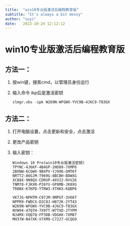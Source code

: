```yaml
---
title:  "win10专业版激活后编程教育版"
subtitle: "It's always a bit messy"
author: "suyi"
date:   2023-10-24 12:12:12
---
```


# win10专业版激活后编程教育版

## 方法一：

1. 按win键，搜索cmd，以管理员身份运行

2. 输入命令      ikp后是激活密钥

   ~~~
   slmgr.vbs -ipk W269N-WFGWX-YVC9B-4J6C9-T83GX
   ~~~



## 方法二：

1. 打开电脑设置，点击更新和安全，点击激活

2. 更改产品密钥

3. 输入密钥：

   ~~~
   Windows 10 Pro(win10专业版激活密钥)
   TPYNC-4J6KF-4B4GP-2HD89-7XMP6
   2BXNW-6CGWX-9BXPV-YJ996-GMT6T
   NRTT2-86GJM-T969G-8BCBH-BDWXG
   XC88X-9N9QX-CDRVP-4XV22-RVV26
   TNM78-FJKXR-P26YV-GP8MB-JK8XG
   TR8NX-K7KPD-YTRW3-XTHKX-KQBP6
   
   VK7JG-NPHTM-C97JM-9MPGT-3V66T
   NPPR9-FWDCX-D2C8J-H872K-2YT43
   W269N-WFGWX-YVC9B-4J6C9-T83GX
   NYW94-47Q7H-7X9TT-W7TXD-JTYPM
   NJ4MX-VQQ7Q-FP3DB-VDGHX-7XM87
   MH37W-N47XK-V7XM9-C7227-GCQG9
   ~~~

   